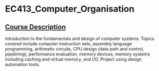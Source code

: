 # EC413_Computer_Organisation
## <ins>Course Description</ins>
Introduction to the fundamentals and design of computer systems. Topics covered include computer instruction sets, assembly language programming, arithmetic
circuits, CPU design (data path and control, pipelining), performance evaluation, memory devices, memory systems including caching and virtual memory, 
and I/O. Project using design automation tools.
